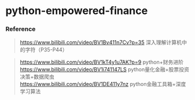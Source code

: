 # python-empowered-finance

### Reference
> https://www.bilibili.com/video/BV1Bv411n7Cv?p=35 深入理解计算机中的字符（P35-P44）

> https://www.bilibili.com/video/BV1kT4y1u7AK?p=9 python+财务进阶<br>
> https://www.bilibili.com/video/BV1i741147LS python量化金融+股票投资决策+数据爬虫<br>
> https://www.bilibili.com/video/BV1DE411y7nz python金融工具箱+深度学习算法<br>
